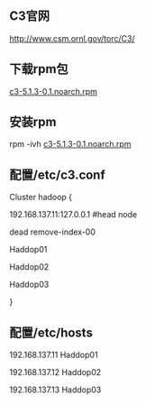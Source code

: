 ## C3官网

http://www.csm.ornl.gov/torc/C3/

## 下载rpm包

 [c3-5.1.3-0.1.noarch.rpm](http://www.csm.ornl.gov/torc/C3/Software/5.1.3/rpm/c3-5.1.3-0.1.noarch.rpm)

## 安装rpm

rpm -ivh [c3-5.1.3-0.1.noarch.rpm](http://www.csm.ornl.gov/torc/C3/Software/5.1.3/rpm/c3-5.1.3-0.1.noarch.rpm)

## 配置/etc/c3.conf

Cluster hadoop {

 192.168.137.11:127.0.0.1 #head node

 dead remove-index-00

 Haddop01

 Haddop02

 Haddop03

}

## 配置/etc/hosts

192.168.137.11 Haddop01

192.168.137.12 Haddop02

192.168.137.13 Haddop03